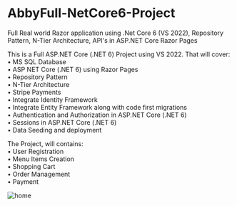 # AbbyFull-NetCore6-Project
Full Real world Razor application using .Net Core 6 (VS 2022), Repository Pattern, N-Tier Architecture, API's in ASP.NET Core Razor Pages

This is a Full ASP.NET Core (.NET 6) Project using VS 2022. That will cover:<br>
•	MS SQL Database<br>
•	ASP NET Core (.NET 6) using Razor Pages<br>
•	Repository Pattern<br>
•	N-Tier Architecture<br>
•	Stripe Payments<br>
•	Integrate Identity Framework <br>
•	Integrate Entity Framework along with code first migrations<br>
•	Authentication and Authorization in ASP.NET Core (.NET 6)<br>
•	Sessions in ASP.NET Core (.NET 6)<br>
•	Data Seeding and deployment<br>

The Project, will contains:<br>
•	User Registration<br>
•	Menu Items Creation<br>
•	Shopping Cart<br>
•	Order Management<br>
•	Payment <br>

![home](https://github.com/becharakfoury/Full-NetCore6-Project/assets/81804866/00c3dfda-a010-4b7b-92da-2788c3065e58)
